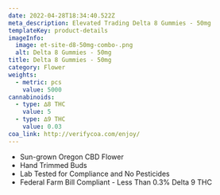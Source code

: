 ```yaml
---
date: 2022-04-28T18:34:40.522Z
meta_description: Elevated Trading Delta 8 Gummies - 50mg
templateKey: product-details
imageInfo:
  image: et-site-d8-50mg-combo-.png
  alt: Delta 8 Gummies - 50mg
title: Delta 8 Gummies - 50mg
category: Flower
weights:
  - metric: pcs
    value: 5000
cannabinoids:
  - type: ∆8 THC
    value: 5
  - type: ∆9 THC
    value: 0.03
coa_link: http://verifycoa.com/enjoy/
---
```



* Sun-grown Oregon CBD Flower
* Hand Trimmed Buds
* Lab Tested for Compliance and No Pesticides
* Federal Farm Bill Compliant - Less Than 0.3% Delta 9 THC